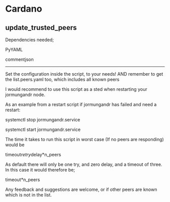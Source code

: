 # Cardano

## update_trusted_peers
Dependencies needed;

PyYAML

commentjson

---------------------

Set the configuration inside the script, to your needs!
AND remember to get the list.peers.yaml too, which includes all known peers

I would recommend to use this script as a sted when restarting your jormungandr node.

As an example from a restart script if jormungandr has failed and need a restart:


systemctl stop jormungandr.service

<RUN update_trusted_peers>
  
systemctl start jormungandr.service
  
  
The time it takes to run this script in worst case (If no peers are responding) would be 

timeout*retry*delay*n_peers

As default there will only be one try, and zero delay, and a timeout of three.
In this case it would therefore be;

timeout*n_peers

Any feedback and suggestions are welcome, or if other peers are known which is not in the list.

